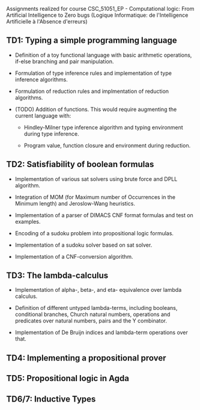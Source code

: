 Assignments realized for course CSC_51051_EP - Computational logic: From Artificial Intelligence to Zero bugs (Logique Informatique: de l'Intelligence Artificielle à l'Absence d'erreurs)

## TD1: Typing a simple programming language

- Definition of a toy functional language with basic arithmetic operations, if-else branching and pair manipulation.

- Formulation of type inference rules and implementation of type inference algorithms.

- Formulation of reduction rules and implmentation of reduction algorithms.

- (TODO) Addition of functions. This would require augmenting the current language with:

    - Hindley-Milner type inference algorithm and typing environment during type inference.
    
    - Program value, function closure and environment during reduction.

## TD2: Satisfiability of boolean formulas

- Implementation of various sat solvers using brute force and DPLL algorithm.

- Integration of MOM (for Maximum number of Occurrences in the Minimum length) and Jeroslow-Wang heuristics.

- Implementation of a parser of DIMACS CNF format formulas and test on examples.

- Encoding of a sudoku problem into propositional logic formulas.

- Implementation of a sudoku solver based on sat solver.

- Implementation of a CNF-conversion algorithm. 

## TD3: The lambda-calculus

- Implementation of alpha-, beta-, and eta- equivalence over lambda calculus.

- Definition of different untyped lambda-terms, including booleans, conditional branches, Church natural numbers, operations and predicates over natural numbers, pairs and the Y combinator.

- Implementation of De Bruijn indices and lambda-term operations over that.

## TD4: Implementing a propositional prover

## TD5: Propositional logic in Agda

## TD6/7: Inductive Types
